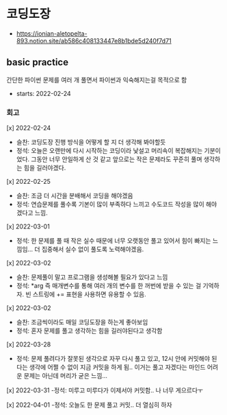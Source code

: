 # 코딩도장

- https://ionian-aletopelta-893.notion.site/ab586c408133447e8b1bde5d240f7d71

## basic practice

간단한 파이썬 문제를 여러 개 풀면서 파이썬과 익숙해지는걸 목적으로 함

- starts: 2022-02-24

### 회고

[x] 2022-02-24

- 슬찬: 코딩도장 진행 방식을 어떻게 할 지 더 생각해 봐야할듯
- 정석: 오늘은 오랜만에 다시 시작하는 코딩이라 낯설고 머리속이 복잡해지는 기분이었다. 그동안 너무 안일하게 산 것 같고 앞으로는 작은 문제라도 꾸준히 풀며 생각하는 힘을 길러야겠다.

[x] 2022-02-25

- 슬찬: 조금 더 시간을 분배해서 코딩을 해야겠음
- 정석: 연습문제를 풀수록 기본이 많이 부족하다 느끼고 수도코드 작성을 많이 해야겠다고 느낌.

[x] 2022-03-01

- 정석: 한 문제를 풀 때 작은 실수 때문에 너무 오랫동안 풀고 있어서 힘이 빠지는 느낌임... 더 집중해서 실수 없이 풀도록 노력해야겠음.

[x] 2022-03-02

- 슬찬: 문제풀이 말고 프로그램을 생성해볼 필요가 있다고 느낌
- 정석: \*arg 즉 매개변수를 통해 여러 개의 변수를 한 꺼번에 받을 수 있는 걸 기억하자. 빈 스트링에 += 표현을 사용하면 유용할 수 있음.

[x] 2022-03-02

- 슬찬: 조금씩이라도 매일 코딩도장을 하는게 좋아보임
- 정석: 혼자 문제를 풀고 생각하는 힘을 길러야된다고 생각함

[x] 2022-03-28
- 정석: 문제 풀려다가 잘못된 생각으로 자꾸 다시 풀고 있고, 12시 안에 커밋해야 된다는 생각에 어쩔 수 없이 지금 커밋을 하게 됨.. 이거는 풀고 자겠다는 마인드 어려운 문제는 아닌데 머리가 굳은 느낌...

[x] 2022-03-31
-정석: 미루고 미루다가 이제서야 커밋함.. 나 너무 게으르다ㅜ

[x] 2022-04-01
-정석: 오늘도 한 문제 풀고 커밋.. 더 열심히 하자
